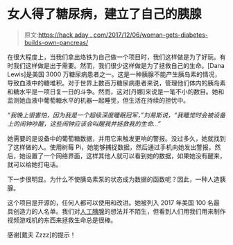 # 女人得了糖尿病，建立了自己的胰腺

> 原文:[https://hack aday . com/2017/12/06/woman-gets-diabetes-builds-own-pancreas/](https://hackaday.com/2017/12/06/woman-gets-diabetes-builds-own-pancreas/)

在很大程度上，当我们拿出烙铁为自己做一个项目时，我们这样做是为了好玩。有时我们这样做是出于需要。然而，我们很少这样做是为了拯救自己的生命。[Dana Lewis]是美国 3000 万糖尿病患者之一。这是一种胰腺不能产生胰岛素的情况，导致血液中的糖堆积。对于世界上数百万糖尿病患者来说，管理他们体内的胰岛素和糖水平是一项日复一日的斗争。然而，这对[丹娜]来说是一笔不小的数目。她和监测她血液中葡萄糖水平的机器一起睡觉，但生活在持续的担忧中。

*“我晚上很害怕，因为我是一个超级深度睡眠冠军，”刘易斯说，“我睡觉时会被设备上的闹钟吵醒，这些闹钟应该会叫醒我并拯救我的生命…”*

她需要的是设备中的葡萄糖数据，并用它来触发更响的警报。没过多久，她就找到了这样做的人。使用树莓 Pi，她能够捕捉数据，然后通过手机向她发出警报。然后，她设置了一个网络界面，这样其他人就可以看到她的数据，如果她没有醒来，就可以给她打电话。

下一步很明显。为什么不使胰岛素泵的状态成为数据的函数呢？因此，一种人造胰腺。

这个项目是开源的，任何人都可以使用和改进。她被列入 2017 年美国 100 名最具创造力的人名单。我们对[人工胰腺](https://hackaday.com/2016/12/19/closing-the-loop-on-an-artificial-pancreas/)的想法并不陌生，但看到人们用我们用来制作视频游戏机的东西来拯救生命总是很棒。

感谢[戴夫 Zzzz]的提示！
